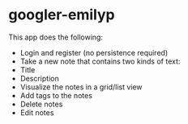 # googler-emilyp

This app does the following:
- Login and register (no persistence required)
- Take a new note that contains two kinds of text:
- Title
- Description
- Visualize the notes in a grid/list view
- Add tags to the notes
- Delete notes
- Edit notes